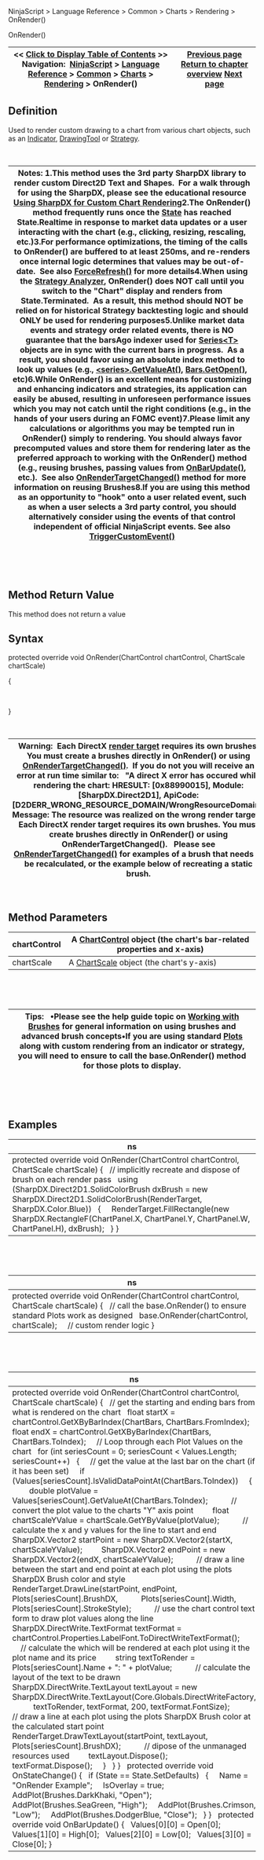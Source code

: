 ﻿


NinjaScript \> Language Reference \> Common \> Charts \> Rendering \> OnRender()






















OnRender()







| \<\< [Click to Display Table of Contents](onrender.md) \>\> **Navigation:**     [NinjaScript](ninjascript.md) \> [Language Reference](language_reference_wip.md) \> [Common](common.md) \> [Charts](chart.md) \> [Rendering](rendering.md) \> OnRender() | [Previous page](oncalculateminmax.md) [Return to chapter overview](rendering.md) [Next page](onrendertargetchanged.md) |
| --- | --- |











## Definition


Used to render custom drawing to a chart from various chart objects, such as an [Indicator](indicator.md), [DrawingTool](drawingtool.md) or [Strategy](strategy.md). 


 




| Notes:  1\.This method uses the 3rd party SharpDX library to render custom Direct2D Text and Shapes.  For a walk through for using the SharpDX, please see the educational resource [Using SharpDX for Custom Chart Rendering](using_sharpdx_for_custom_chart_rendering.md)2\.The OnRender() method frequently runs once the [State](state.md) has reached State.Realtime in response to market data updates or a user interacting with the chart (e.g., clicking, resizing, rescaling, etc.)3\.For performance optimizations, the timing of the calls to OnRender() are buffered to at least 250ms, and re\-renders once internal logic determines that values may be out\-of\-date.  See also [ForceRefresh()](forcerefresh.md) for more details4\.When using the [Strategy Analyzer](strategy_analyzer.md), OnRender() does NOT call until you switch to the "Chart" display and renders from State.Terminated.  As a result, this method should NOT be relied on for historical Strategy backtesting logic and should ONLY be used for rendering purposes5\.Unlike market data events and strategy order related events, there is NO guarantee that the barsAgo indexer used for [Series\<T\>](seriest.md) objects are in sync with the current bars in progress.  As a result, you should favor using an absolute index method to look up values (e.g., [\<series\>.GetValueAt()](getvalueat.md), [Bars.GetOpen()](getopen.md), etc)6\.While OnRender() is an excellent means for customizing and enhancing indicators and strategies, its application can easily be abused, resulting in unforeseen performance issues which you may not catch until the right conditions (e.g., in the hands of your users during an FOMC event)7\.Please limit any calculations or algorithms you may be tempted run in OnRender() simply to rendering. You should always favor precomputed values and store them for rendering later as the preferred approach to working with the OnRender() method (e.g., reusing brushes, passing values from [OnBarUpdate()](onbarupdate.md), etc.).  See also [OnRenderTargetChanged()](onrendertargetchanged.md) method for more information on reusing Brushes8\.If you are using this method as an opportunity to "hook" onto a user related event, such as when a user selects a 3rd party control, you should alternatively consider using the events of that control independent of official NinjaScript events. See also [TriggerCustomEvent()](triggercustomevent.md) |
| --- |



 


 


## Method Return Value


This method does not return a value


## 


## Syntax


protected override void OnRender(ChartControl chartControl, ChartScale chartScale)  

{  

     

}


 




| Warning:  Each DirectX [render target](rendertarget.md) requires its own brushes. You must create a brushes directly in OnRender() or using [OnRenderTargetChanged()](onrendertargetchanged.md).  If you do not you will receive an error at run time similar to:    "A direct X error has occured while rendering the chart: HRESULT: \[0x88990015], Module: \[SharpDX.Direct2D1], ApiCode: \[D2DERR\_WRONG\_RESOURCE\_DOMAIN/WrongResourceDomain], Message: The resource was realized on the wrong render target. : Each DirectX render target requires its own brushes. You must create brushes directly in OnRender() or using OnRenderTargetChanged().   Please see [OnRenderTargetChanged()](onrendertargetchanged.md) for examples of a brush that needs to be recalculated, or the example below of recreating a static brush. |
| --- |



 


## 


## Method Parameters




| chartControl | A [ChartControl](chartcontrol.md) object (the chart's bar\-related properties and x\-axis) |
| --- | --- |
| chartScale | A [ChartScale](chartscale.md) object (the chart's y\-axis) |



 


 




| Tips:   •Please see the help guide topic on [Working with Brushes](working_with_brushes.md) for general information on using brushes and advanced brush concepts•If you are using standard [Plots](plots.md) along with custom rendering from an indicator or strategy, you will need to ensure to call the base.OnRender() method for those plots to display. |
| --- |



 


 


## Examples




| ns |
| --- |
| protected override void OnRender(ChartControl chartControl, ChartScale chartScale) {    // implicitly recreate and dispose of brush on each render pass    using (SharpDX.Direct2D1\.SolidColorBrush dxBrush \= new SharpDX.Direct2D1\.SolidColorBrush(RenderTarget, SharpDX.Color.Blue))    {      RenderTarget.FillRectangle(new SharpDX.RectangleF(ChartPanel.X, ChartPanel.Y, ChartPanel.W, ChartPanel.H), dxBrush);    } } |



 


 




| ns |
| --- |
| protected override void OnRender(ChartControl chartControl, ChartScale chartScale) {    // call the base.OnRender() to ensure standard Plots work as designed    base.OnRender(chartControl, chartScale);      // custom render logic } |



 


 




| ns |
| --- |
| protected override void OnRender(ChartControl chartControl, ChartScale chartScale) {    // get the starting and ending bars from what is rendered on the chart    float startX \= chartControl.GetXByBarIndex(ChartBars, ChartBars.FromIndex);    float endX \= chartControl.GetXByBarIndex(ChartBars, ChartBars.ToIndex);      // Loop through each Plot Values on the chart    for (int seriesCount \= 0; seriesCount \< Values.Length; seriesCount\+\+)    {      // get the value at the last bar on the chart (if it has been set)      if (Values\[seriesCount].IsValidDataPointAt(ChartBars.ToIndex))      {          double plotValue \= Values\[seriesCount].GetValueAt(ChartBars.ToIndex);            // convert the plot value to the charts "Y" axis point          float chartScaleYValue \= chartScale.GetYByValue(plotValue);            // calculate the x and y values for the line to start and end          SharpDX.Vector2 startPoint \= new SharpDX.Vector2(startX, chartScaleYValue);          SharpDX.Vector2 endPoint \= new SharpDX.Vector2(endX, chartScaleYValue);            // draw a line between the start and end point at each plot using the plots SharpDX Brush color and style          RenderTarget.DrawLine(startPoint, endPoint, Plots\[seriesCount].BrushDX,            Plots\[seriesCount].Width, Plots\[seriesCount].StrokeStyle);            // use the chart control text form to draw plot values along the line          SharpDX.DirectWrite.TextFormat textFormat \= chartControl.Properties.LabelFont.ToDirectWriteTextFormat();            // calculate the which will be rendered at each plot using it the plot name and its price          string textToRender \= Plots\[seriesCount].Name \+ ": " \+ plotValue;            // calculate the layout of the text to be drawn          SharpDX.DirectWrite.TextLayout textLayout \= new SharpDX.DirectWrite.TextLayout(Core.Globals.DirectWriteFactory,            textToRender, textFormat, 200, textFormat.FontSize);            // draw a line at each plot using the plots SharpDX Brush color at the calculated start point          RenderTarget.DrawTextLayout(startPoint, textLayout, Plots\[seriesCount].BrushDX);            // dipose of the unmanaged resources used          textLayout.Dispose();          textFormat.Dispose();      }    } }   protected override void OnStateChange() {    if (State \=\= State.SetDefaults)    {      Name \= "OnRender Example";      IsOverlay \= true;             AddPlot(Brushes.DarkKhaki, "Open");      AddPlot(Brushes.SeaGreen, "High");      AddPlot(Brushes.Crimson, "Low");      AddPlot(Brushes.DodgerBlue, "Close");    } }   protected override void OnBarUpdate() {    Values\[0]\[0] \= Open\[0];    Values\[1]\[0] \= High\[0];    Values\[2]\[0] \= Low\[0];    Values\[3]\[0] \= Close\[0]; } |









